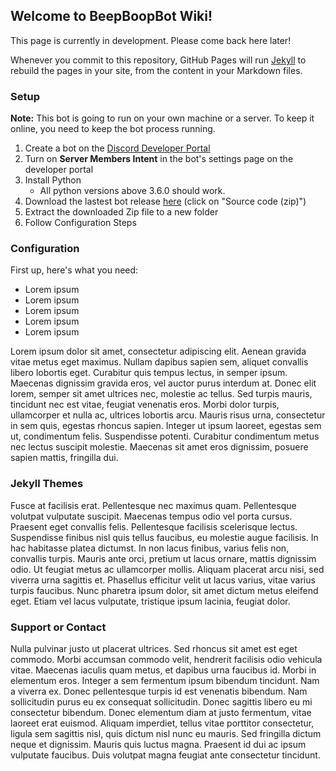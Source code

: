 ## Welcome to BeepBoopBot Wiki!

This page is currently in development. Please come back here later!

Whenever you commit to this repository, GitHub Pages will run [Jekyll](https://jekyllrb.com/) to rebuild the pages in your site, from the content in your Markdown files.

### Setup
**Note:** This bot is going to run on your own machine or a server.
To keep it online, you need to keep the bot process running.

1. Create a bot on the [Discord Developer Portal](https://discordapp.com/developers/)
2. Turn on **Server Members Intent** in the bot's settings page on the developer portal 
3. Install Python 
    * All python versions above 3.6.0 should work.
4. Download the lastest bot release [here](https://u.neildevolopment.ml/beepboopbot/1.4) (click on "Source code (zip)")
5. Extract the downloaded Zip file to a new folder
6. Follow Configuration Steps

### Configuration
First up, here's what you need:
- Lorem ipsum
- Lorem ipsum
- Lorem ipsum
- Lorem ipsum
- Lorem ipsum

Lorem ipsum dolor sit amet, consectetur adipiscing elit. Aenean gravida vitae metus eget maximus. Nullam dapibus sapien sem, aliquet convallis libero lobortis eget. Curabitur quis tempus lectus, in semper ipsum. Maecenas dignissim gravida eros, vel auctor purus interdum at. Donec elit lorem, semper sit amet ultrices nec, molestie ac tellus. Sed turpis mauris, tincidunt nec est vitae, feugiat venenatis eros. Morbi dolor turpis, ullamcorper et nulla ac, ultrices lobortis arcu. Mauris risus urna, consectetur in sem quis, egestas rhoncus sapien. Integer ut ipsum laoreet, egestas sem ut, condimentum felis. Suspendisse potenti. Curabitur condimentum metus nec lectus suscipit molestie. Maecenas sit amet eros dignissim, posuere sapien mattis, fringilla dui.
### Jekyll Themes

Fusce at facilisis erat. Pellentesque nec maximus quam. Pellentesque volutpat vulputate suscipit. Maecenas tempus odio vel porta cursus. Praesent eget convallis felis. Pellentesque facilisis scelerisque lectus. Suspendisse finibus nisl quis tellus faucibus, eu molestie augue facilisis. In hac habitasse platea dictumst. In non lacus finibus, varius felis non, convallis turpis. Mauris ante orci, pretium ut lacus ornare, mattis dignissim odio. Ut feugiat metus ac ullamcorper mollis. Aliquam placerat arcu nisi, sed viverra urna sagittis et. Phasellus efficitur velit ut lacus varius, vitae varius turpis faucibus. Nunc pharetra ipsum dolor, sit amet dictum metus eleifend eget. Etiam vel lacus vulputate, tristique ipsum lacinia, feugiat dolor.

### Support or Contact

Nulla pulvinar justo ut placerat ultrices. Sed rhoncus sit amet est eget commodo. Morbi accumsan commodo velit, hendrerit facilisis odio vehicula vitae. Maecenas iaculis quam metus, et dapibus urna faucibus id. Morbi in elementum eros. Integer a sem fermentum ipsum bibendum tincidunt. Nam a viverra ex. Donec pellentesque turpis id est venenatis bibendum. Nam sollicitudin purus eu ex consequat sollicitudin. Donec sagittis libero eu mi consectetur bibendum. Donec elementum diam at justo fermentum, vitae laoreet erat euismod. Aliquam imperdiet, tellus vitae porttitor consectetur, ligula sem sagittis nisl, quis dictum nisl nunc eu mauris. Sed fringilla dictum neque et dignissim. Mauris quis luctus magna. Praesent id dui ac ipsum vulputate faucibus. Duis volutpat magna feugiat ante consectetur tincidunt.
